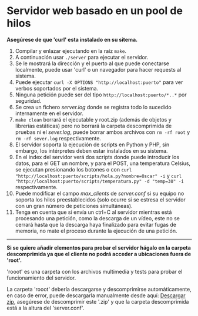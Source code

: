 # Servidor web basado en un pool de hilos

**Asegúrese de que 'curl' esta instalado en su sitema.**

1. Compilar y enlazar ejecutando en la raíz `make`.
2. A continuación usar `./server` para ejecutar el servidor.
3. Se le mostrará la dirección y el puerto al que puede conectarse localmente, puede usar 'curl' o un navegador para hacer requests al sistema.
4. Puede ejecutar `curl -X OPTIONS "http://localhost:puerto"` para ver verbos soportados por el sistema.
5. Ninguna petición puede ser del tipo `http://localhost:puerto/*..*` por seguridad.
6. Se crea un fichero *server.log* donde se registra todo lo sucedido internamente en el servidor.
7. `make clean` borrará el ejecutable y root.zip (además de objetos y librerías estáticas) pero no borrará la carpeta descomprimida de pruebas ni el *sever.log*, puede borrar ambos archivos con `rm -rf root` y `rm -rf sever.log` respectivamente.
8. El servidor soporta la ejecución de scripts en Python y PHP, sin embargo, los intérpretes deben estar instalados en su sistema.
9. En el index del servidor verá dos scripts donde puede introducir los datos, para el GET un nombre, y para el POST, una temperatura Celsius, se ejecutan presionando los botones o con `curl "http://localhost:puerto/scripts/hola.py?nombre=Oscar" -i` y `curl "http://localhost:puerto/scripts/temperatura.py" -d "temp=30" -i` respectivamente.
10. Puede modificar el campo *max_clients* de *server.conf* si su equipo no soporta los hilos preestablecidos (solo ocurre si se estresa el servidor con un gran número de peticiones simultáneas).
11. Tenga en cuenta que si envía un ctrl+C al servidor mientras está procesando una petición, como la descarga de un vídeo, este no se cerrará hasta que la descarga haya finalizado para evitar fugas de memoria, no mate el proceso durante la ejecución de una petición.

---

**Si se quiere añadir elementos para probar el servidor hágalo en la carpeta descomprimida ya que el cliente no podrá acceder a ubicaciones fuera de 'root'.**

'rooot' es una carpeta con los archivos multimedia y tests para probar el funcionamiento del servidor.

La carpeta 'rooot' debería descargarse y descomprimirse automáticamente, en caso de error, puede descargarla manualmente desde aquí: [Descargar zip](https://drive.google.com/file/d/1XN-ezZXxHDG_vg_7HSF_wIFNkFhOdIEX/view?usp=sharing), asegúrese de descomprimir este '.zip' y que la carpeta descomprimida está a la altura del 'server.conf'.
